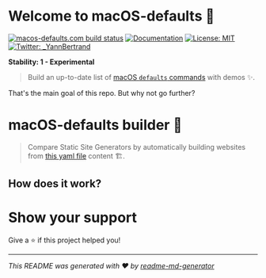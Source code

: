 # Welcome to macOS-defaults 👋
[![macos-defaults.com build status](https://img.shields.io/netlify/44ddda91-1e32-4e41-9afc-5f640b33aca7)](https://macos-defaults.com)
[![Documentation](https://img.shields.io/badge/documentation-yes-brightgreen.svg)](https://github.com/yannbertrand/macos-defaults/tree/master)
[![License: MIT](https://img.shields.io/badge/License-MIT-yellow.svg)](#)
[![Twitter: \_YannBertrand](https://img.shields.io/twitter/follow/\_YannBertrand.svg?style=social)](https://twitter.com/\_YannBertrand)

**Stability: 1 - Experimental**

> Build an up-to-date list of [macOS `defaults` commands](https://macos-defaults.com) with demos ✨.

That's the main goal of this repo. But why not go further?

# macOS-defaults builder 🤖

> Compare Static Site Generators by automatically building websites from [this yaml file](./defaults.yml) content 🏗.

## How does it work?

# Show your support
Give a ⭐️ if this project helped you!

***
_This README was generated with ❤️ by [readme-md-generator](https://github.com/kefranabg/readme-md-generator)_